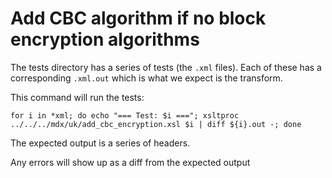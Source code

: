 # Add CBC algorithm if no block encryption algorithms

The tests directory has a series of tests (the `.xml` files). Each of these
has a corresponding `.xml.out` which is what we expect is the transform.

This command will run the tests:

`for i in *xml; do echo "=== Test: $i ==="; xsltproc ../../../mdx/uk/add_cbc_encryption.xsl $i | diff ${i}.out -; done`

The expected output is a series of headers.

Any errors will show up as a diff from the expected output 
